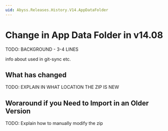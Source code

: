 ```yaml
---
uid: Abyss.Releases.History.V14.AppDataFolder
---
```


# Change in App Data Folder in v14.08

TODO: BACKGROUND - 3-4 LINES

info about used in git-sync etc.


## What has changed

TODO: EXPLAIN IN WHAT LOCATION THE ZIP IS NEW


## Woraround if you Need to Import in an Older Version

TODO: Explain how to manually modify the zip


